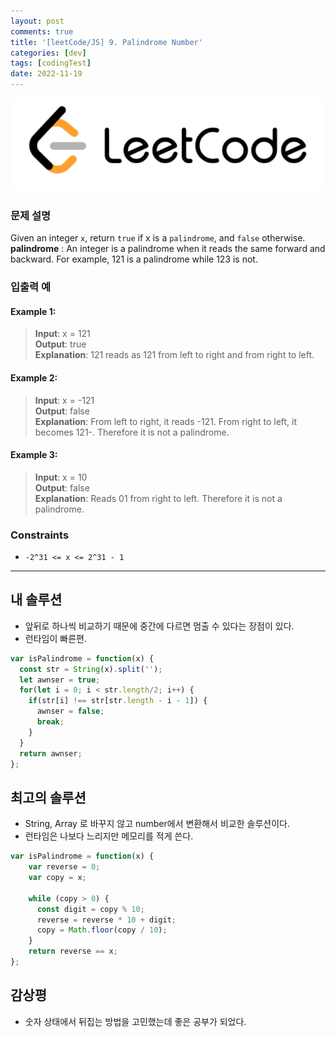 ```yaml
---
layout: post
comments: true
title: '[leetCode/JS] 9. Palindrome Number'
categories: [dev]
tags: [codingTest]
date: 2022-11-19
---
```

![headerimg](/assets/img/subcate/leetcode.png)

### 문제 설명
Given an integer `x`, return `true` if x is a `palindrome`, and `false` otherwise. <br>
**palindrome** : An integer is a palindrome when it reads the same forward and backward. For example, 121 is a palindrome while 123 is not.


### 입출력 예

#### Example 1:
> **Input**: x = 121 <br>
> **Output**: true <br>
> **Explanation**: 121 reads as 121 from left to right and from right to left.


#### Example 2:
> **Input**: x = -121 <br>
> **Output**: false <br>
> **Explanation**: From left to right, it reads -121. From right to left, it becomes 121-. Therefore it is not a palindrome.

#### Example 3:
> **Input**: x = 10 <br>
> **Output**: false <br>
> **Explanation**: Reads 01 from right to left. Therefore it is not a palindrome.


### Constraints
* `-2^31 <= x <= 2^31 - 1`

<hr/>

## 내 솔루션
* 앞뒤로 하나씩 비교하기 때문에 중간에 다르면 멈출 수 있다는 장점이 있다.
* 런타임이 빠른편.

```javascript
var isPalindrome = function(x) {
  const str = String(x).split('');
  let awnser = true;
  for(let i = 0; i < str.length/2; i++) {
    if(str[i] !== str[str.length - i - 1]) {
      awnser = false;
      break;
    }
  }
  return awnser;
};
```

## 최고의 솔루션
* String, Array 로 바꾸지 않고 number에서 변환해서 비교한 솔루션이다.
* 런타임은 나보다 느리지만 메모리를 적게 쓴다.

```javascript
var isPalindrome = function(x) {
    var reverse = 0;
    var copy = x;

    while (copy > 0) {
      const digit = copy % 10;
      reverse = reverse * 10 + digit;
      copy = Math.floor(copy / 10);
    }
    return reverse == x;
};
```

## 감상평
* 숫자 상태에서 뒤집는 방법을 고민했는데 좋은 공부가 되었다.